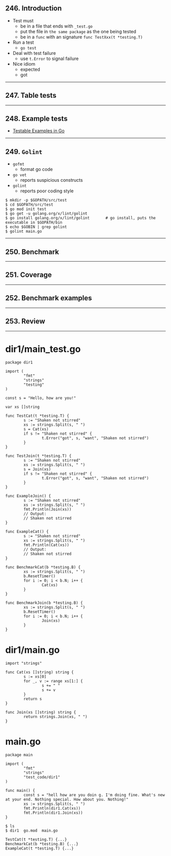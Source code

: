 ## 246. Introduction

* Test must
    * be in a file that ends with `_test.go`
    * put the file in `the same package` as the one being tested
    * be in a `func` with an signature `func TestXxx(t *testing.T)`
* Run a test
    * `go test` 
* Deal with test failure
    * use `t.Error` to signal failure
* Nice idiom
    * expected
    * got

***

## 247. Table tests

***

## 248. Example tests

* [Testable Examples in Go](https://go.dev/blog/examples)

***

## 249. `Golint`

* `gofmt`
    * format go code
* `go vet`
    * reports suspicious constructs
* `golint`
    * reports poor coding style

```
$ mkdir -p $GOPATH/src/test
$ cd $GOPATH/src/test
$ go mod init test
$ go get -u golang.org/x/lint/golint
$ go install golang.org/x/lint/golint       # go install, puts the executable in $GOPATH/bin
$ echo $GOBIN | grep golint
$ golint main.go
```

***

## 250. Benchmark

***

## 251. Coverage

***

## 252. Benchmark examples

***

## 253. Review

***







# dir1/main_test.go
```
package dir1

import (
        "fmt"
        "strings"
        "testing"
)

const s = "Hello, how are you!"

var xs []string

func TestCat(t *testing.T) {
        s := "Shaken not stirred"
        xs := strings.Split(s, " ")
        s = Cat(xs)
        if s != "Shaken not stirred" {
                t.Error("got", s, "want", "Shaken not stirred")
        }
}

func TestJoin(t *testing.T) {
        s := "Shaken not stirred"
        xs := strings.Split(s, " ")
        s = Join(xs)
        if s != "Shaken not stirred" {
                t.Error("got", s, "want", "Shaken not stirred")
        }
}

func ExampleJoin() {
        s := "Shaken not stirred"
        xs := strings.Split(s, " ")
        fmt.Println(Join(xs))
        // Output:
        // Shaken not stirred
}

func ExampleCat() {
        s := "Shaken not stirred"
        xs := strings.Split(s, " ")
        fmt.Println(Cat(xs))
        // Output:
        // Shaken not stirred
}

func BenchmarkCat(b *testing.B) {
        xs := strings.Split(s, " ")
        b.ResetTimer()
        for i := 0; i < b.N; i++ {
                Cat(xs)
        }
}

func BenchmarkJoin(b *testing.B) {
        xs := strings.Split(s, " ")
        b.ResetTimer()
        for i := 0; i < b.N; i++ {
                Join(xs)
        }
}
```

# dir1/main.go
```
import "strings"

func Cat(xs []string) string {
        s := xs[0]
        for _, v := range xs[1:] {
                s += " "
                s += v
        }
        return s
}

func Join(xs []string) string {
        return strings.Join(xs, " ")
}
```

# main.go
```
package main

import (
        "fmt"
        "strings"
        "test_code/dir1"
)

func main() {
        const s = "hell how are you doin g. I'm doing fine. What's new at your end. Nothing special. How about you. Nothing!"
        xs := strings.Split(s, " ")
        fmt.Println(dir1.Cat(xs))
        fmt.Println(dir1.Join(xs))
}
```

```
$ ls
$ dir1	go.mod	main.go
```

```
TestCat(t *testing.T) {...}
BenchmarkCat(b *testing.B) {...}
ExampleCat(t *testing.T) {...}
```
